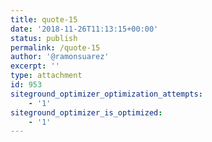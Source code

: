 ```yaml
---
title: quote-15
date: '2018-11-26T11:13:15+00:00'
status: publish
permalink: /quote-15
author: '@ramonsuarez'
excerpt: ''
type: attachment
id: 953
siteground_optimizer_optimization_attempts:
    - '1'
siteground_optimizer_is_optimized:
    - '1'
---
```

<!DOCTYPE html PUBLIC "-//W3C//DTD HTML 4.0 Transitional//EN" "http://www.w3.org/TR/REC-html40/loose.dtd">
<?xml encoding="UTF-8">
